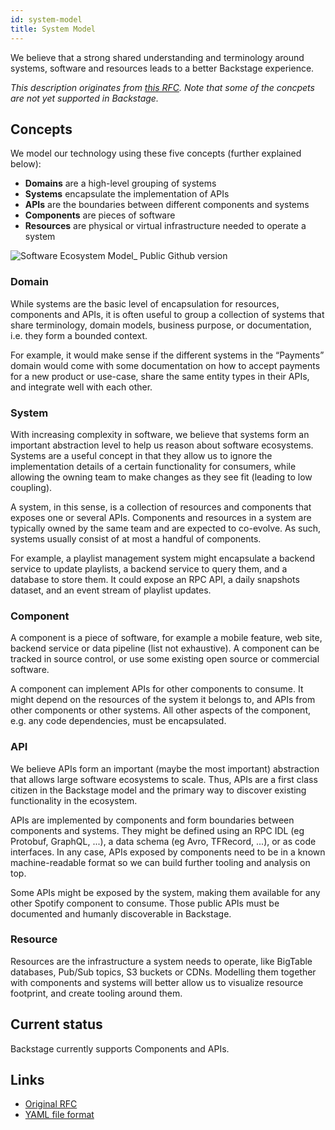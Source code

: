 ```yaml
---
id: system-model
title: System Model
---
```


We believe that a strong shared understanding and terminology around systems,
software and resources leads to a better Backstage experience.

_This description originates from
[this RFC](https://github.com/spotify/backstage/issues/390). Note that some of
the concpets are not yet supported in Backstage._

## Concepts

We model our technology using these five concepts (further explained below):

- **Domains** are a high-level grouping of systems
- **Systems** encapsulate the implementation of APIs
- **APIs** are the boundaries between different components and systems
- **Components** are pieces of software
- **Resources** are physical or virtual infrastructure needed to operate a
  system

![Software Ecosystem Model_ Public Github version](https://user-images.githubusercontent.com/24575/77633084-39bcde80-6f4f-11ea-8251-f8df561a3652.png)

### Domain

While systems are the basic level of encapsulation for resources, components and
APIs, it is often useful to group a collection of systems that share
terminology, domain models, business purpose, or documentation, i.e. they form a
bounded context.

For example, it would make sense if the different systems in the “Payments”
domain would come with some documentation on how to accept payments for a new
product or use-case, share the same entity types in their APIs, and integrate
well with each other.

### System

With increasing complexity in software, we believe that systems form an
important abstraction level to help us reason about software ecosystems. Systems
are a useful concept in that they allow us to ignore the implementation details
of a certain functionality for consumers, while allowing the owning team to make
changes as they see fit (leading to low coupling).

A system, in this sense, is a collection of resources and components that
exposes one or several APIs. Components and resources in a system are typically
owned by the same team and are expected to co-evolve. As such, systems usually
consist of at most a handful of components.

For example, a playlist management system might encapsulate a backend service to
update playlists, a backend service to query them, and a database to store them.
It could expose an RPC API, a daily snapshots dataset, and an event stream of
playlist updates.

### Component

A component is a piece of software, for example a mobile feature, web site,
backend service or data pipeline (list not exhaustive). A component can be
tracked in source control, or use some existing open source or commercial
software.

A component can implement APIs for other components to consume. It might depend
on the resources of the system it belongs to, and APIs from other components or
other systems. All other aspects of the component, e.g. any code dependencies,
must be encapsulated.

### API

We believe APIs form an important (maybe the most important) abstraction that
allows large software ecosystems to scale. Thus, APIs are a first class citizen
in the Backstage model and the primary way to discover existing functionality in
the ecosystem.

APIs are implemented by components and form boundaries between components and
systems. They might be defined using an RPC IDL (eg Protobuf, GraphQL, ...), a
data schema (eg Avro, TFRecord, ...), or as code interfaces. In any case, APIs
exposed by components need to be in a known machine-readable format so we can
build further tooling and analysis on top.

Some APIs might be exposed by the system, making them available for any other
Spotify component to consume. Those public APIs must be documented and humanly
discoverable in Backstage.

### Resource

Resources are the infrastructure a system needs to operate, like BigTable
databases, Pub/Sub topics, S3 buckets or CDNs. Modelling them together with
components and systems will better allow us to visualize resource footprint, and
create tooling around them.

## Current status

Backstage currently supports Components and APIs.

## Links

- [Original RFC](https://github.com/spotify/backstage/issues/390)
- [YAML file format](../../architecture-decisions/adr002-default-catalog-file-format.md)
